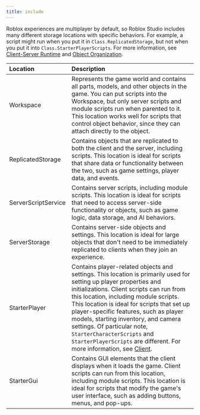 ```yaml
---
title: include
---
```


Roblox experiences are multiplayer by default, so Roblox Studio includes many different storage locations with specific behaviors. For example, a script might run when you put it in `Class.ReplicatedStorage`, but not when you put it into `Class.StarterPlayerScripts`. For more information, see [Client-Server Runtime](projects/client-server) and [Object Organization](projects/data-model#object-organization).

Location | Description
:--- | :---
Workspace | Represents the game world and contains all parts, models, and other objects in the game. You can put scripts into the Workspace, but only server scripts and module scripts run when parented to it. This location works well for scripts that control object behavior, since they can attach directly to the object.
ReplicatedStorage | Contains objects that are replicated to both the client and the server, including scripts. This location is ideal for scripts that share data or functionality between the two, such as game settings, player data, and events.
ServerScriptService | Contains server scripts, including module scripts. This location is ideal for scripts that need to access server-side functionality or objects, such as game logic, data storage, and AI behaviors.
ServerStorage | Contains server-side objects and settings. This location is ideal for large objects that don't need to be immediately replicated to clients when they join an experience.
StarterPlayer | Contains player-related objects and settings. This location is primarily used for setting up player properties and initializations. Client scripts can run from this location, including module scripts. This location is ideal for scripts that set up player-specific features, such as player models, starting inventory, and camera settings. Of particular note, `StarterCharacterScripts` and `StarterPlayerScripts` are different. For more information, see [Client](projects/data-model#client).
StarterGui | Contains GUI elements that the client displays when it loads the game. Client scripts can run from this location, including module scripts. This location is ideal for scripts that modify the game's user interface, such as adding buttons, menus, and pop-ups.
